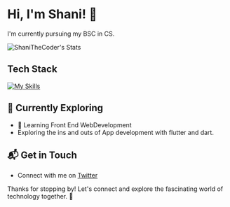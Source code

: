 # Hi, I'm Shani! 👋

I'm currently pursuing my BSC in CS.

![ShaniTheCoder's Stats](https://github-readme-stats.vercel.app/api?username=ShaniTheCoder&theme=vue-dark&show_icons=true&hide_border=true&count_private=true)

## Tech Stack
[![My Skills](https://skillicons.dev/icons?i=ts,js,html,css,python,cpp)](https://skillicons.dev)

## 🌱 Currently Exploring

- 🚀 Learning Front End WebDevelopment
- Exploring the ins and outs of App development with flutter and dart.


## 📬 Get in Touch

- Connect with me on [Twitter](https://twitter.com/codegrive)

Thanks for stopping by! Let's connect and explore the fascinating world of technology together. 🚀



<!--
**ShaniTheCoder/ShaniTheCoder** is a ✨ _special_ ✨ repository because its `README.md` (this file) appears on your GitHub profile.

Here are some ideas to get you started:

- 🔭 I’m currently working on ...
- 🌱 I’m currently learning ...
- 👯 I’m looking to collaborate on ...
- 🤔 I’m looking for help with ...
- 💬 Ask me about ...
- 📫 How to reach me: ...
- 😄 Pronouns: ...
- ⚡ Fun fact: ...
-->
